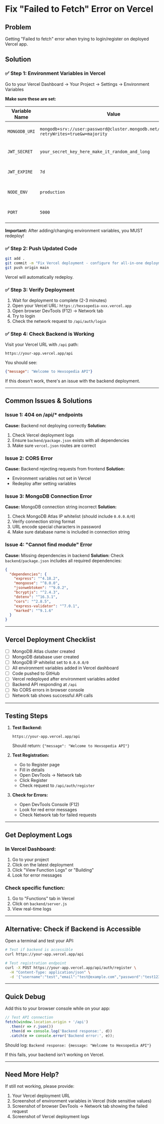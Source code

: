 # Fix "Failed to Fetch" Error on Vercel

## Problem
Getting "Failed to fetch" error when trying to login/register on deployed Vercel app.

## Solution

### ✅ Step 1: Environment Variables in Vercel

Go to your Vercel Dashboard → Your Project → Settings → Environment Variables

**Make sure these are set:**

| Variable Name | Value | Environment |
|--------------|-------|-------------|
| `MONGODB_URI` | `mongodb+srv://user:password@cluster.mongodb.net/hexsopedia?retryWrites=true&w=majority` | Production, Preview, Development |
| `JWT_SECRET` | `your_secret_key_here_make_it_random_and_long` | Production, Preview, Development |
| `JWT_EXPIRE` | `7d` | Production, Preview, Development |
| `NODE_ENV` | `production` | Production, Preview, Development |
| `PORT` | `5000` | Production, Preview, Development |

**Important:** After adding/changing environment variables, you MUST redeploy!

### ✅ Step 2: Push Updated Code

```bash
git add .
git commit -m "Fix Vercel deployment - configure for all-in-one deployment"
git push origin main
```

Vercel will automatically redeploy.

### ✅ Step 3: Verify Deployment

1. Wait for deployment to complete (2-3 minutes)
2. Open your Vercel URL: `https://hexsopedia-xxx.vercel.app`
3. Open browser DevTools (F12) → Network tab
4. Try to login
5. Check the network request to `/api/auth/login`

### ✅ Step 4: Check Backend is Working

Visit your Vercel URL with `/api` path:
```
https://your-app.vercel.app/api
```

You should see:
```json
{"message": "Welcome to Hexsopedia API"}
```

If this doesn't work, there's an issue with the backend deployment.

---

## Common Issues & Solutions

### Issue 1: 404 on /api/* endpoints
**Cause:** Backend not deploying correctly
**Solution:**
1. Check Vercel deployment logs
2. Ensure `backend/package.json` exists with all dependencies
3. Make sure `vercel.json` routes are correct

### Issue 2: CORS Error
**Cause:** Backend rejecting requests from frontend
**Solution:**
- Environment variables not set in Vercel
- Redeploy after setting variables

### Issue 3: MongoDB Connection Error
**Cause:** MongoDB connection string incorrect
**Solution:**
1. Check MongoDB Atlas IP whitelist (should include `0.0.0.0/0`)
2. Verify connection string format
3. URL encode special characters in password
4. Make sure database name is included in connection string

### Issue 4: "Cannot find module" Error
**Cause:** Missing dependencies in backend
**Solution:**
Check `backend/package.json` includes all required dependencies:
```json
{
  "dependencies": {
    "express": "^4.18.2",
    "mongoose": "^8.0.0",
    "jsonwebtoken": "^9.0.2",
    "bcryptjs": "^2.4.3",
    "dotenv": "^16.3.1",
    "cors": "^2.8.5",
    "express-validator": "^7.0.1",
    "marked": "^9.1.6"
  }
}
```

---

## Vercel Deployment Checklist

- [ ] MongoDB Atlas cluster created
- [ ] MongoDB database user created
- [ ] MongoDB IP whitelist set to `0.0.0.0/0`
- [ ] All environment variables added in Vercel dashboard
- [ ] Code pushed to GitHub
- [ ] Vercel redeployed after environment variables added
- [ ] Backend API responding at `/api`
- [ ] No CORS errors in browser console
- [ ] Network tab shows successful API calls

---

## Testing Steps

1. **Test Backend:**
   ```
   https://your-app.vercel.app/api
   ```
   Should return: `{"message": "Welcome to Hexsopedia API"}`

2. **Test Registration:**
   - Go to Register page
   - Fill in details
   - Open DevTools → Network tab
   - Click Register
   - Check request to `/api/auth/register`

3. **Check for Errors:**
   - Open DevTools Console (F12)
   - Look for red error messages
   - Check Network tab for failed requests

---

## Get Deployment Logs

### In Vercel Dashboard:
1. Go to your project
2. Click on the latest deployment
3. Click "View Function Logs" or "Building"
4. Look for error messages

### Check specific function:
1. Go to "Functions" tab in Vercel
2. Click on `backend/server.js`
3. View real-time logs

---

## Alternative: Check if Backend is Accessible

Open a terminal and test your API:

```bash
# Test if backend is accessible
curl https://your-app.vercel.app/api

# Test registration endpoint
curl -X POST https://your-app.vercel.app/api/auth/register \
  -H "Content-Type: application/json" \
  -d '{"username":"test","email":"test@example.com","password":"test123"}'
```

---

## Quick Debug

Add this to your browser console while on your app:

```javascript
// Test API connection
fetch(window.location.origin + '/api')
  .then(r => r.json())
  .then(d => console.log('Backend response:', d))
  .catch(e => console.error('Backend error:', e));
```

Should log: `Backend response: {message: "Welcome to Hexsopedia API"}`

If this fails, your backend isn't working on Vercel.

---

## Need More Help?

If still not working, please provide:
1. Your Vercel deployment URL
2. Screenshot of environment variables in Vercel (hide sensitive values)
3. Screenshot of browser DevTools → Network tab showing the failed request
4. Screenshot of Vercel deployment logs
